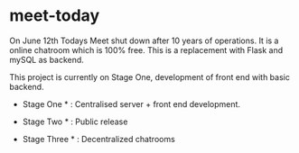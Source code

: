 # meet-today
On June 12th Todays Meet shut down after 10 years of operations. It is a online chatroom which is 100% free. This is a replacement with Flask and mySQL as backend.

This project is currently on Stage One, development of front end with basic backend. 

* Stage One * : Centralised server + front end development.

* Stage Two * : Public release

* Stage Three * : Decentralized chatrooms
